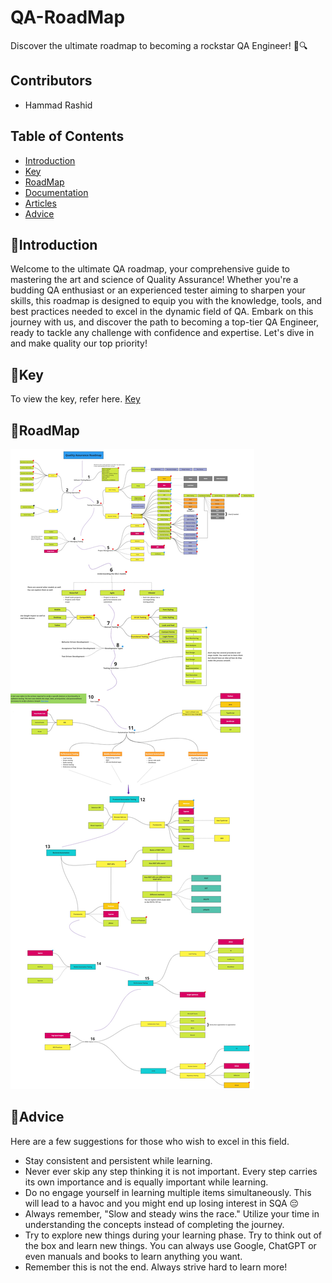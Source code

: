 # QA-RoadMap
Discover the ultimate roadmap to becoming a rockstar QA Engineer! 🚀🔍

## Contributors
- Hammad Rashid

## Table of Contents
- [Introduction](#introduction)
- [Key](#key)
- [RoadMap](#roadmap)
- [Documentation](#documentation)
- [Articles](#articles)
- [Advice](#advice)

## 🙌Introduction
Welcome to the ultimate QA roadmap, your comprehensive guide to mastering the art and science of Quality Assurance! Whether you're a budding QA enthusiast or an experienced tester aiming to sharpen your skills, this roadmap is designed to equip you with the knowledge, tools, and best practices needed to excel in the dynamic field of QA. Embark on this journey with us, and discover the path to becoming a top-tier QA Engineer, ready to tackle any challenge with confidence and expertise. Let's dive in and make quality our top priority!

## 🔑Key
To view the key, refer here.
[Key](https://github.com/HammadRashid1997/QA-RoadMap/blob/main/images/Key.jpg)

## 🚡RoadMap
![RoadMap](images/Roadmap.jpg)

## 🧔Advice

Here are a few suggestions for those who wish to excel in this field.

- Stay consistent and persistent while learning.
- Never ever skip any step thinking it is not important. Every step carries its own importance and is equally important while learning.
- Do no engage yourself in learning multiple items simultaneously. This will lead to a havoc and you might end up losing interest in SQA 😔
- Always remember, "Slow and steady wins the race." Utilize your time in understanding the concepts instead of completing the journey.
- Try to explore new things during your learning phase. Try to think out of the box and learn new things. You can always use Google, ChatGPT or even manuals and books to learn anything you want.
- Remember this is not the end. Always strive hard to learn more!
